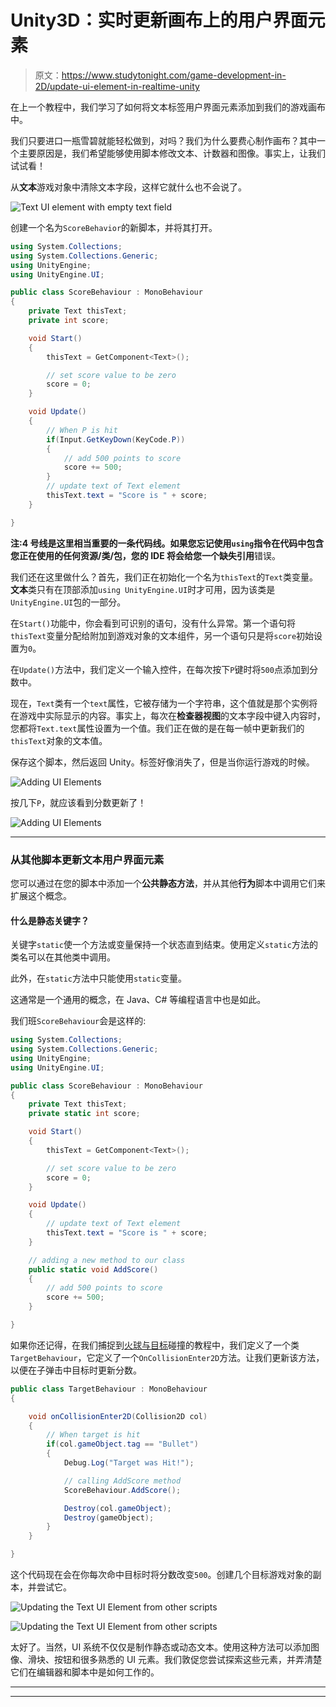 # Unity3D：实时更新画布上的用户界面元素

> 原文：<https://www.studytonight.com/game-development-in-2D/update-ui-element-in-realtime-unity>

在上一个教程中，我们学习了如何将文本标签用户界面元素添加到我们的游戏画布中。

我们只要进口一瓶雪碧就能轻松做到，对吗？我们为什么要费心制作画布？其中一个主要原因是，我们希望能够使用脚本修改文本、计数器和图像。事实上，让我们试试看！

从**文本**游戏对象中清除文本字段，这样它就什么也不会说了。

![Text UI element with empty text field](img/d4719ebf98e0d9dd338ac3763ed6f620.png)

创建一个名为`ScoreBehavior`的新脚本，并将其打开。

```cs
using System.Collections;
using System.Collections.Generic;
using UnityEngine;
using UnityEngine.UI;

public class ScoreBehaviour : MonoBehaviour
{
    private Text thisText;
    private int score;

    void Start()
    {
        thisText = GetComponent<Text>();

        // set score value to be zero
        score = 0;
    }

    void Update() 
    {
        // When P is hit
        if(Input.GetKeyDown(KeyCode.P))
        {
            // add 500 points to score
            score += 500;
        }
        // update text of Text element
        thisText.text = "Score is " + score;
    }

}
```

**注:**4 号线是这里相当重要的一条代码线。如果您忘记使用`using`指令在代码中包含您正在使用的任何资源/类/包，您的 IDE 将会给您一个**缺失引用**错误。

我们还在这里做什么？首先，我们正在初始化一个名为`thisText`的`Text`类变量。**文本**类只有在顶部添加`using UnityEngine.UI`时才可用，因为该类是`UnityEngine.UI`包的一部分。

在`Start()`功能中，你会看到可识别的语句，没有什么异常。第一个语句将`thisText`变量分配给附加到游戏对象的文本组件，另一个语句只是将`score`初始设置为`0`。

在`Update()`方法中，我们定义一个输入控件，在每次按下`P`键时将`500`点添加到分数中。

现在，`Text`类有一个`text`属性，它被存储为一个字符串，这个值就是那个实例将在游戏中实际显示的内容。事实上，每次在**检查器视图**的文本字段中键入内容时，您都将`Text.text`属性设置为一个值。我们正在做的是在每一帧中更新我们的`thisText`对象的文本值。

保存这个脚本，然后返回 Unity。标签好像消失了，但是当你运行游戏的时候。

![Adding UI Elements](img/d17fbd1a9fc8ddf41657be3e49c280d4.png)

按几下`P`，就应该看到分数更新了！

![Adding UI Elements](img/9678103c006fcc086704cc3108ea059d.png)

* * *

### 从其他脚本更新文本用户界面元素

您可以通过在您的脚本中添加一个**公共静态方法**，并从其他**行为**脚本中调用它们来扩展这个概念。

#### 什么是静态关键字？

关键字`static`使一个方法或变量保持一个状态直到结束。使用定义`static`方法的类名可以在其他类中调用。

此外，在`static`方法中只能使用`static`变量。

这通常是一个通用的概念，在 Java、C# 等编程语言中也是如此。

我们班`ScoreBehaviour`会是这样的:

```cs
using System.Collections;
using System.Collections.Generic;
using UnityEngine;
using UnityEngine.UI;

public class ScoreBehaviour : MonoBehaviour
{
    private Text thisText;
    private static int score;

    void Start()
    {
        thisText = GetComponent<Text>();

        // set score value to be zero
        score = 0;
    }

    void Update() 
    {
        // update text of Text element
        thisText.text = "Score is " + score;
    }

    // adding a new method to our class
    public static void AddScore()
    {
        // add 500 points to score
        score += 500;
    }

}
```

如果你还记得，在我们捕捉到[火球与目标](detecting-collisions)碰撞的教程中，我们定义了一个类`TargetBehaviour`，它定义了一个`OnCollisionEnter2D`方法。让我们更新该方法，以便在子弹击中目标时更新分数。

```cs
public class TargetBehaviour : MonoBehaviour
{

    void onCollisionEnter2D(Collision2D col) 
    {
        // When target is hit
        if(col.gameObject.tag == "Bullet")
        {
            Debug.Log("Target was Hit!");

            // calling AddScore method
            ScoreBehaviour.AddScore();

            Destroy(col.gameObject);
            Destroy(gameObject);
        }
    }

}
```

这个代码现在会在你每次命中目标时将分数改变`500`。创建几个目标游戏对象的副本，并尝试它。

![Updating the Text UI Element from other scripts](img/b2e3d2fd60439907482102fb459c383b.png)

![Updating the Text UI Element from other scripts](img/3a1c40db1c81b95bd78a43164a46ceb3.png)

太好了。当然，UI 系统不仅仅是制作静态或动态文本。使用这种方法可以添加图像、滑块、按钮和很多熟悉的 UI 元素。我们敦促您尝试探索这些元素，并弄清楚它们在编辑器和脚本中是如何工作的。

* * *

* * *